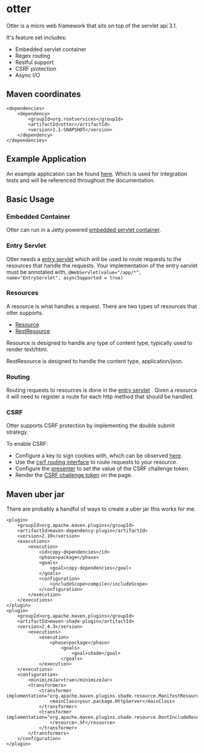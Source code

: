 # otter
Otter is a micro web framework that sits on top of the servlet api 3.1. 

It's feature set includes:
- Embedded servlet container
- Regex routing
- Restful support
- CSRF protection
- Async I/O

## Maven coordinates
```
<dependencies>
    <dependency>
        <groupId>org.rootservices</groupId>
        <artifactId>otter</artifactId>
        <version>1.1-SNAPSHOT</version>
    </dependency>
</dependencies>
```

## Example Application
An example application can be found [here](https://github.com/RootServices/otter/tree/development/src/test/java/integration/app). Which is used for integration tests and will be referenced throughout the documentation.


## Basic Usage

### Embedded Container

Otter can run in a Jetty powered [embedded servlet container](https://github.com/RootServices/otter/blob/development/src/test/java/integration/app/hello/server/HelloServer.java).

### Entry Servlet

Otter needs a [entry servlet](https://github.com/RootServices/otter/blob/development/src/test/java/integration/app/hello/controller/EntryServlet.java) which will be used to route requests to the resources that handle the requests.
Your implementation of the entry servlet must be annotated with, ```@WebServlet(value="/app/*", name="EntryServlet", asyncSupported = true)```


### Resources

A resource is what handles a request. There are two types of resources that otter supports.
- [Resource](https://github.com/RootServices/otter/blob/development/src/main/java/org/rootservices/otter/controller/Resource.java)
- [RestResource](https://github.com/RootServices/otter/blob/development/src/main/java/org/rootservices/otter/controller/RestResource.java)

Resource is designed to handle any type of content type, typically used to render text/html.

RestResource is designed to handle the content type, application/json. 

### Routing

Routing requests to resources is done in the [entry servlet](https://github.com/RootServices/otter/blob/development/src/test/java/integration/app/hello/controller/EntryServlet.java#L50-L51)
. Given a resource it will need to register a route for each http method that should be handled.  

### CSRF

Otter supports CSRF protection by implementing the double submit strategy.

To enable CSRF:
- Configure a key to sign cookies with, which can be observed [here](https://github.com/RootServices/otter/blob/development/src/test/java/integration/app/hello/controller/EntryServlet.java#L28-L34).
- Use the [csrf routing interface](https://github.com/RootServices/otter/blob/development/src/test/java/integration/app/hello/controller/EntryServlet.java#L52-L53) to route requests to your resource.
- Configure the [presenter](https://github.com/RootServices/otter/blob/development/src/test/java/integration/app/hello/controller/LoginResource.java#L18) to set the value of the CSRF challenge token.
- Render the [CSRF challenge token](https://github.com/RootServices/otter/blob/development/src/test/java/integration/app/webapp/WEB-INF/jsp/login.jsp#L12) on the page.


## Maven uber jar
There are probably a handful of ways to create a uber jar this works for me.
 
```
<plugin>
    <groupId>org.apache.maven.plugins</groupId>
    <artifactId>maven-dependency-plugin</artifactId>
    <version>2.10</version>
    <executions>
        <execution>
            <id>copy-dependencies</id>
            <phase>package</phase>
            <goals>
                <goal>copy-dependencies</goal>
            </goals>
            <configuration>
                <includeScope>compile</includeScope>
            </configuration>
        </execution>
    </executions>
</plugin>
<plugin>
    <groupId>org.apache.maven.plugins</groupId>
    <artifactId>maven-shade-plugin</artifactId>
    <version>2.4.3</version>
        <executions>
            <execution>
                <phase>package</phase>
                    <goals>
                        <goal>shade</goal>
                    </goals>
            </execution>
    </executions>
    <configuration>
        <minimizeJar>true</minimizeJar>
        <transformers>
            <transformer implementation="org.apache.maven.plugins.shade.resource.ManifestResourceTransformer">
                <mainClass>your.package.HttpServer</mainClass>
            </transformer>
            <transformer implementation="org.apache.maven.plugins.shade.resource.DontIncludeResourceTransformer">
                <resource>.SF</resource>
            </transformer>
        </transformers>
    </configuration>
</plugin>
```
